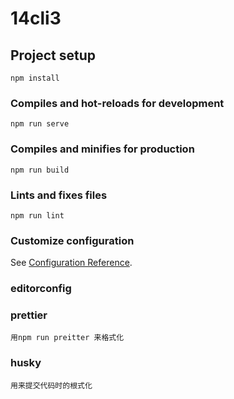 # 14cli3

## Project setup

```
npm install
```

### Compiles and hot-reloads for development

```
npm run serve
```

### Compiles and minifies for production

```
npm run build
```

### Lints and fixes files

```
npm run lint
```

### Customize configuration

See [Configuration Reference](https://cli.vuejs.org/config/).

### editorconfig

### prettier

```
用npm run preitter 来格式化
```
### husky
```
用来提交代码时的根式化